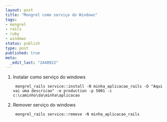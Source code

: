```yaml
---
layout: post
title: "Mongrel como serviço do Windows"
tags:
- mongrel
- rails
- ruby
- windows
status: publish
type: post
published: true
meta:
  _edit_last: "2440922"
---
```

1. Instalar como serviço do windows

		mongrel_rails service::install -N minha_aplicacao_rails -D "Aqui vai uma descricao" -e production -p 5001 -c c:\caminho\da\minha\aplicacao

1. Remover serviço do windows

		mongrel_rails service::remove -N minha_aplicacao_rails
